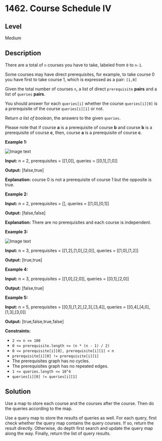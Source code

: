 # 1462. Course Schedule IV
## Level
Medium

## Description
There are a total of `n` courses you have to take, labeled from `0` to `n-1`.

Some courses may have direct prerequisites, for example, to take course 0 you have first to take course 1, which is expressed as a pair: `[1,0]`

Given the total number of courses `n`, a list of direct `prerequisite` **pairs** and a list of `queries` **pairs**.

You should answer for each `queries[i]` whether the course `queries[i][0]` is a prerequisite of the course `queries[i][1]` or not.

Return *a list of boolean*, the answers to the given `queries`.

Please note that if course **a** is a prerequisite of course **b** and course **b** is a prerequisite of course **c**, then, course **a** is a prerequisite of course **c**.

**Example 1:**

![Image text](https://assets.leetcode.com/uploads/2020/04/17/graph.png)

**Input:** n = 2, prerequisites = [[1,0]], queries = [[0,1],[1,0]]

**Output:** [false,true]

**Explanation:** course 0 is not a prerequisite of course 1 but the opposite is true.

**Example 2:**

**Input:** n = 2, prerequisites = [], queries = [[1,0],[0,1]]

**Output:** [false,false]

**Explanation:** There are no prerequisites and each course is independent.

**Example 3:**

![Image text](https://assets.leetcode.com/uploads/2020/04/17/graph-1.png)

**Input:** n = 3, prerequisites = [[1,2],[1,0],[2,0]], queries = [[1,0],[1,2]]

**Output:** [true,true]

**Example 4:**

**Input:** n = 3, prerequisites = [[1,0],[2,0]], queries = [[0,1],[2,0]]

**Output:** [false,true]

**Example 5:**

**Input:** n = 5, prerequisites = [[0,1],[1,2],[2,3],[3,4]], queries = [[0,4],[4,0],[1,3],[3,0]]

**Output:** [true,false,true,false]

**Constraints:**

* `2 <= n <= 100`
* `0 <= prerequisite.length <= (n * (n - 1) / 2)`
* `0 <= prerequisite[i][0], prerequisite[i][1] < n`
* `prerequisite[i][0] != prerequisite[i][1]`
* The prerequisites graph has no cycles.
* The prerequisites graph has no repeated edges.
* `1 <= queries.length <= 10^4`
* `queries[i][0] != queries[i][1]`

## Solution
Use a map to store each course and the courses after the course. Then do the queries according to the map.

Use a query map to store the results of queries as well. For each query, first check whether the query map contains the query courses. If so, return the result directly. Otherwise, do depth first search and update the query map along the way. Finally, return the list of query results.
